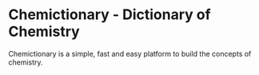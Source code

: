 # Chemictionary - Dictionary of Chemistry
Chemictionary is a simple, fast and easy platform to build the concepts of chemistry.